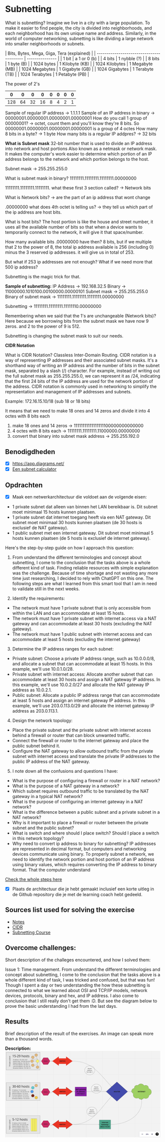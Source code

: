 # Subnetting

What is subnetting? Imagine we live in a city with a large population. To make it easier to find people, the city is divided into neighborhoods, and each neighborhood has its own unique name and address. Similarly, in the world of computer networking, subnetting is like dividing a large network into smaller neighborhoods or subnets.

| Bits, Bytes, Mega, Giga, Tera (explained) |
| ----------------------------------------- | --------------- |
| 1 bit                                     | a 1 or 0 (b)    |
| 4 bits                                    | 1 nybble (?)    |
| 8 bits                                    | 1 byte (B)      |
| 1024 bytes                                | 1 Kilobyte (KB) |
| 1024 Kilobytes                            | 1 Megabyte (MB) |
| 1024 Megabytes                            | 1 Gigabyte (GB) |
| 1024 Gigabytes                            | 1 Terabyte (TB) |
| 1024 Terabytes                            | 1 Petabyte (PB) |

The power of 2's

| 0   | 0   | 0   | 0   | 0   | 0   | 0   | 0   |
| --- | --- | --- | --- | --- | --- | --- | --- |
| 128 | 64  | 32  | 16  | 8   | 4   | 2   | 1   |

Sample of regular IP address -> 1.1.1.1
Sample of an IP address in binary -> 00000001.00000001.00000001.00000001
How do you call 1 group of 00000001? -> octet, count them and you'll know they're 8 bits. So 00000001.00000001.00000001.00000001 is a group of 4 octes
How many 8 bits in a byte? -> 1 byte
How many bits is a regular IP addpres? -> 32 bits

**What is Subnet mask**
32-bit number that is used to divide an IP address into network and host portions Also known as a netmask or network mask. It makes the computer's work easier to determine which portion of an IP address belongs to the network and which portion belongs to the host.

Subnet mask -> 255.255.255.0

What is subnet mask in binary? 11111111.11111111.11111111.00000000

11111111.11111111.11111111. what these first 3 section called? -> Network bits

What is Network bits? -> are the part of an ip address that wont change

.00000000 what does 4th octet is telling us? -> they tell us which part of the ip address are host bits.

What is host bits? The host portion is like the house and street number, it uses all the available number of bits so that when a device wants to temporarily connect to the network, it will give it that space/number.

How many available bits .00000000 have then? 8 bits, but if we multiple that 2 to the power of 8, the total ip address available is 256 (including 0) minus the 3 reserved ip addresses. it will give us in total of 253.

But what if 253 ip addresses are not enough? What if we need more that 500 ip address?

Subnetting is the magic trick for that.

**Sample of subnetting:**
IP Address -> 192.168.32.5
Binary -> 11000000.1010100.00100000.00000101
Subnet mask -> 255.255.255.0
Binary of subnet mask -> 11111111.11111111.11111111.00000000

Subnetting -> 11111111.11111111.11111110.00000000

Remembering when we said that the 1's are unchangeable (Network bits)? Here because we borrowing bits from the subnet mask we have now 9 zeros. and 2 to the power of 9 is 512.

Subnetting is changing the subnet mask to suit our needs.

**CIDR Notation**

What is CIDR Notation? Classless Inter-Domain Routing. CIDR notation is a way of representing IP addresses and their associated subnet masks. It's a shorthand way of writing an IP address and the number of bits in the subnet mask, separated by a slash (/) character. For example, instead of writing out the full subnet mask as 255.255.255.0, we can represent it as /24, indicating that the first 24 bits of the IP address are used for the network portion of the address. CIDR notation is commonly used in networking to simplify the representation and management of IP addresses and subnets.

Example:
172.16.15.10/18 (sub 18 or 18 bits)

It means that we need to make 18 ones and 14 zeros and divide it into 4 octes with 8 bits each

1. make 18 ones and 14 zeros -> 11111111111111111100000000000000
2. 4 octes with 8 bits each -> 11111111.11111111.11000000.00000000
3. convert that binary into subnet mask address -> 255.255.192.0

## Benodigdheden

- [x] https://app.diagrams.net/
- [x] [Een subnet calculator](https://davidbombal.com/subnetting-concepts-calculator/)

## Opdrachten

- [x] Maak een netwerkarchitectuur die voldoet aan de volgende eisen:

* 1 private subnet dat alleen van binnen het LAN bereikbaar is. Dit subnet moet minimaal 15 hosts kunnen plaatsen.
* 1 private subnet dat internet toegang heeft via een NAT gateway. Dit subnet moet minimaal 30 hosts kunnen plaatsen (de 30 hosts is exclusief de NAT gateway).
* 1 public subnet met een internet gateway. Dit subnet moet minimaal 5 hosts kunnen plaatsen (de 5 hosts is exclusief de internet gateway).

Here's the step-by-step guide on how I approach this question:

1. From understand the different terminologies and concept about subnetting, I come to the conclusion that the tasks above is a whole different kind of task. Finding reliable resources with simple explanation was the challenge. Because of time shortage and not wasting any more time just researching, I decided to rely with ChatGPT on this one. The following steps are what I learned from this smart tool that I am in need to validate still in the next weeks.

2. Identify the requirements:

- The network must have 1 private subnet that is only accessible from within the LAN and can accommodate at least 15 hosts.
- The network must have 1 private subnet with internet access via a NAT gateway and can accommodate at least 30 hosts (excluding the NAT gateway).
- The network must have 1 public subnet with internet access and can accommodate at least 5 hosts (excluding the internet gateway)

3. Determine the IP address ranges for each subnet:

- Private subnet: Choose a private IP address range, such as 10.0.0.0/8, and allocate a subnet that can accommodate at least 15 hosts. In this example, we'll use 10.0.1.0/28.
- Private subnet with internet access: Allocate another subnet that can accommodate at least 30 hosts and assign a NAT gateway IP address. In this example, we'll use 10.0.2.0/27 and allocate the NAT gateway IP address as 10.0.2.1.
- Public subnet: Allocate a public IP address range that can accommodate at least 5 hosts and assign an internet gateway IP address. In this example, we'll use 203.0.113.0/29 and allocate the internet gateway IP address as 203.0.113.1.

4. Design the network topology:

- Place the private subnet and the private subnet with internet access behind a firewall or router that can block unwanted traffic.
- Connect the firewall or router to the internet gateway and place the public subnet behind it.
- Configure the NAT gateway to allow outbound traffic from the private subnet with internet access and translate the private IP addresses to the public IP address of the NAT gateway.

5. I note down all the confusions and questions I have:

- What is the purpose of configuring a firewall or router in a NAT network?
- What is the purpose of a NAT gateway in a network?
- Which subnet requires outbound traffic to be translated by the NAT gateway in a typical NAT network?
- What is the purpose of configuring an internet gateway in a NAT network?
- What is the difference between a public subnet and a private subnet in a NAT network?
- Why is it important to place a firewall or router between the private subnet and the public subnet?
- What is switch and where should I place switch? Should I place a switch in this network topology?
- Why need to convert ip address to binary for subnetting? IP addresses are represented in decimal format, but computers and networking devices communicate using binary. To properly subnet a network, we need to identify the network portion and host portion of an IP address using binary values, which requires converting the IP address to binary format. That the computer understand

[Check the whole steps here](00_includes/week-2-includes/ntw-06-steps.png)

- [x] Plaats de architectuur die je hebt gemaakt inclusief een korte uitleg in de Github repository die je met de learning coach hebt gedeeld.

## Sources list used for solving the exercise

- [Notes](https://docs.google.com/document/d/1Fc6F6PrLet-jgRSbJ56ezrvh9pLvoBWq/edit)
- [CIDR](https://www.youtube.com/watch?v=bgamrwBxejc)
- [Subnetting Course](https://www.youtube.com/playlist?list=PLIhvC56v63IKrRHh3gvZZBAGvsvOhwrRF)

## Overcome challenges:

Short description of the challeges encountered, and how I solved them:

Issue 1: Time management. From understand the different terminologies and concept about subnetting, I come to the conclusion that the tasks above is a whole different kind of task, I was tricked and confused, but that was fun! Though I spent a day or two understanding the how these subnetting is connected to what we learned about OSI and TCP/IP models, network devices, protocols, binary and hex, and IP address. I also come to conclusion that I still really don't get them :D. But see the diagram below to prove the basic understanding I had from the last days.

## Results

Brief description of the result of the exercises. An image can speak more than a thousand words.

**Description:**
![Network Architecture Diagram](00_includes/week-2-includes/ntw-06-result.png)

